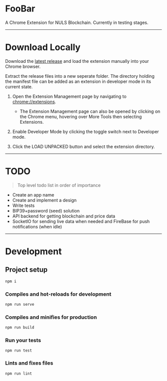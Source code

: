 # FooBar
A Chrome Extension for NULS Blockchain. Currently in testing stages.

----------------

# Download Locally
Download the [latest release](https://github.com/MechJosh0/FooBar/releases) and load the extension manually into your Chrome browser.

Extract the release files into a new seperate folder. The directory holding the manifest file can be added as an extension in developer mode in its current state.

1. Open the Extension Management page by navigating to [chrome://extensions](chrome://extensions).
	* The Extension Management page can also be opened by clicking on the Chrome menu, hovering over More Tools then selecting Extensions.

2. Enable Developer Mode by clicking the toggle switch next to Developer mode.

3. Click the LOAD UNPACKED button and select the extension directory.

----------------

# TODO
> Top level todo list in order of importance
- Create an app name
- Create and implement a design
- Write tests
- BIP39+password (seed) solution
- API backend for getting blockchain and price data
- SocketIO for sending live data when needed and FireBase for push notifications (when idle)

----------------

# Development

## Project setup
```cmd
npm i
```

### Compiles and hot-reloads for development
```cmd
npm run serve
```

### Compiles and minifies for production
```cmd
npm run build
```

### Run your tests
```
npm run test
```

### Lints and fixes files
```
npm run lint
```
